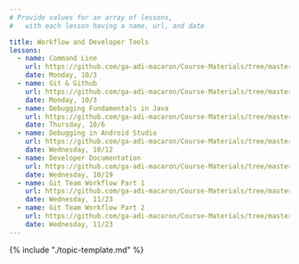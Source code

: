 ```yaml
---
# Provide values for an array of lessons,
#   with each lesson having a name, url, and date

title: Workflow and Developer Tools
lessons:
  - name: Command Line
    url: https://github.com/ga-adi-macaron/Course-Materials/tree/master/lessons/workflow-and-dev-tools/os-navigation-lesson
    date: Monday, 10/3
  - name: Git & Github
    url: https://github.com/ga-adi-macaron/Course-Materials/tree/master/lessons/workflow-and-dev-tools/git-github-lesson
    date: Monday, 10/3
  - name: Debugging Fundamentals in Java
    url: https://github.com/ga-adi-macaron/Course-Materials/tree/master/lessons/programming-fundamentals-in-java/debugging-fundamentals-in-java-lesson
    date: Thursday, 10/6
  - name: Debugging in Android Studio
    url: https://github.com/ga-adi-macaron/Course-Materials/tree/master/lessons/workflow-and-dev-tools/debugging-in-android-lesson
    date: Wednesday, 10/12
  - name: Developer Documentation
    url: https://github.com/ga-adi-macaron/Course-Materials/tree/master/lessons/workflow-and-dev-tools/developer-documentation-lesson
    date: Wednesday, 10/19
  - name: Git Team Workflow Part 1
    url: https://github.com/ga-adi-macaron/Course-Materials/tree/master/lessons/workflow-and-dev-tools/git-team-workflow-1
    date: Wednesday, 11/23
  - name: Git Team Workflow Part 2
    url: https://github.com/ga-adi-macaron/Course-Materials/tree/master/lessons/workflow-and-dev-tools/git-team-workflow-2
    date: Wednesday, 11/23
---
```


{% include "./topic-template.md" %}
